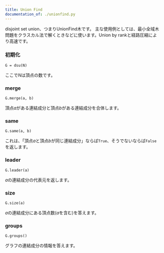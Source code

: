 ```yaml
---
title: Union Find
documentation_of: ./unionfind.py
---
```


disjoint set union、つまりUnionFind木です。
主な使用例としては、最小全域木問題をクラスカル法で解くときなどに使います。Union by rankと経路圧縮により高速です。

### 初期化

```
G = dsu(N)
```
ここで$N$は頂点の数です。

### merge

```
G.merge(a, b)
```
頂点$a$がある連結成分と頂点$b$がある連結成分を合体します。

### same

```
G.same(a, b)
```
これは、「頂点$a$と頂点$b$が同じ連結成分」ならば`True`、そうでないならば`False`を返します。

### leader

```
G.leader(a)
```
$a$の連結成分の代表元を返します。

### size

```
G.size(a)
```
$a$の連結成分にある頂点数($a$を含む)を答えます。

### groups

```
G.groups()
```
グラフの連結成分の情報を答えます。